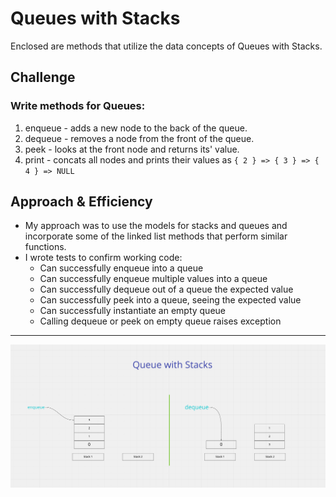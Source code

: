 # Queues with Stacks

Enclosed are methods that utilize the data concepts of Queues with Stacks.

## Challenge

### Write methods for Queues:

1. enqueue - adds a new node to the back of the queue.
1. dequeue - removes a node from the front of the queue.
1. peek - looks at the front node and returns its' value.
1. print - concats all nodes and prints their values as `{ 2 } => { 3 } => { 4 } => NULL`

## Approach & Efficiency

- My approach was to use the models for stacks and queues and incorporate some of the linked list methods that perform similar functions.
- I wrote tests to confirm working code:
  - Can successfully enqueue into a queue
  - Can successfully enqueue multiple values into a queue
  - Can successfully dequeue out of a queue the expected value
  - Can successfully peek into a queue, seeing the expected value
  - Can successfully instantiate an empty queue
  - Calling dequeue or peek on empty queue raises exception

---

![Queues with Stacks](queues-with-stacks.png)
